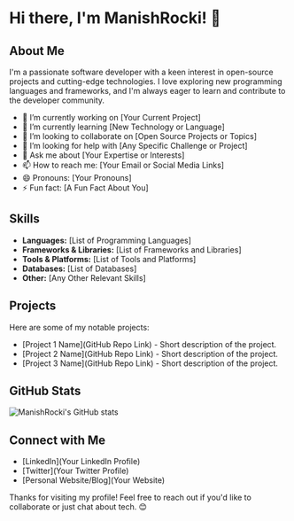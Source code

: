 # Hi there, I'm ManishRocki! 👋

## About Me
I'm a passionate software developer with a keen interest in open-source projects and cutting-edge technologies. I love exploring new programming languages and frameworks, and I'm always eager to learn and contribute to the developer community.

- 🔭 I’m currently working on [Your Current Project]
- 🌱 I’m currently learning [New Technology or Language]
- 👯 I’m looking to collaborate on [Open Source Projects or Topics]
- 🤔 I’m looking for help with [Any Specific Challenge or Project]
- 💬 Ask me about [Your Expertise or Interests]
- 📫 How to reach me: [Your Email or Social Media Links]
- 😄 Pronouns: [Your Pronouns]
- ⚡ Fun fact: [A Fun Fact About You]

## Skills
- **Languages:** [List of Programming Languages]
- **Frameworks & Libraries:** [List of Frameworks and Libraries]
- **Tools & Platforms:** [List of Tools and Platforms]
- **Databases:** [List of Databases]
- **Other:** [Any Other Relevant Skills]

## Projects
Here are some of my notable projects:

- [Project 1 Name](GitHub Repo Link) - Short description of the project.
- [Project 2 Name](GitHub Repo Link) - Short description of the project.
- [Project 3 Name](GitHub Repo Link) - Short description of the project.

## GitHub Stats
![ManishRocki's GitHub stats](https://github-readme-stats.vercel.app/api?username=ManishRocki&show_icons=true&theme=radical)

## Connect with Me
- [LinkedIn](Your LinkedIn Profile)
- [Twitter](Your Twitter Profile)
- [Personal Website/Blog](Your Website)

Thanks for visiting my profile! Feel free to reach out if you'd like to collaborate or just chat about tech. 😊
